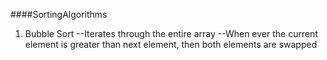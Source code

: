####SortingAlgorithms

1. Bubble Sort
--Iterates through the entire array
--When ever the current element is greater than next element, then both elements are swapped
